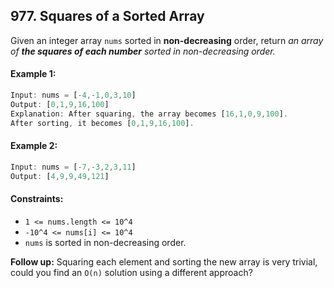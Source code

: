## 977. Squares of a Sorted Array

Given an integer array `nums` sorted in **non-decreasing** order, return _an array of **the squares of each number** sorted in non-decreasing order._

#### Example 1:
```js
Input: nums = [-4,-1,0,3,10]
Output: [0,1,9,16,100]
Explanation: After squaring, the array becomes [16,1,0,9,100].
After sorting, it becomes [0,1,9,16,100].
```

####  Example 2:
```js
Input: nums = [-7,-3,2,3,11]
Output: [4,9,9,49,121]
```

#### Constraints:

- `1 <= nums.length <= 10^4`
- `-10^4 <= nums[i] <= 10^4`
- `nums` is sorted in non-decreasing order.

**Follow up:** Squaring each element and sorting the new array is very trivial, could you find an `O(n)` solution using a different approach?